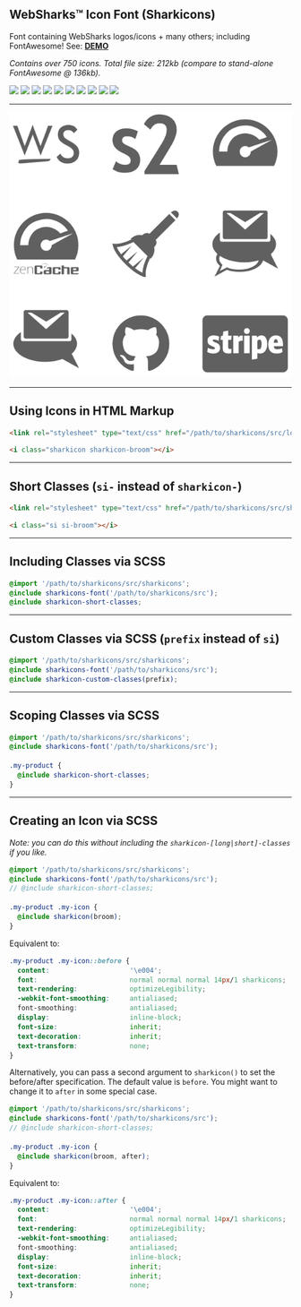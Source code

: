 ## WebSharks™ Icon Font (Sharkicons)

Font containing WebSharks logos/icons + many others; including FontAwesome! See: [**DEMO**](http://websharks.github.io/sharkicons/demo.html)

_Contains over 750 icons. Total file size: 212kb (compare to stand-alone FontAwesome @ 136kb)._

[![](https://img.shields.io/github/license/websharks/sharkicons.svg)](https://github.com/websharks/sharkicons/blob/HEAD/LICENSE.txt)
[![](https://img.shields.io/badge/made-w%2F_100%25_pure_awesome_sauce-AB815F.svg?label=made)](http://websharks-inc.com/)
[![](https://img.shields.io/badge/by-WebSharks_Inc.-656598.svg?label=by)](http://www.websharks-inc.com/team/)
[![](https://img.shields.io/github/release/websharks/sharkicons.svg?label=latest)](https://github.com/websharks/sharkicons/releases)
[![](https://img.shields.io/packagist/v/websharks/sharkicons.svg?label=packagist)](https://packagist.org/packages/websharks/sharkicons)
[![](https://img.shields.io/github/issues/websharks/sharkicons.svg?label=issues)](https://github.com/websharks/sharkicons/issues)
[![](https://img.shields.io/github/forks/websharks/sharkicons.svg?label=forks)](https://github.com/websharks/sharkicons/network)
[![](https://img.shields.io/github/stars/websharks/sharkicons.svg?label=stars)](https://github.com/websharks/sharkicons/stargazers)
[![](https://img.shields.io/github/downloads/websharks/sharkicons/latest/total.svg?label=downloads)](https://github.com/websharks/sharkicons/releases)
[![](https://img.shields.io/packagist/dt/websharks/sharkicons.svg?label=packagist)](https://packagist.org/packages/websharks/sharkicons)

---

![](assets/screenshot.png)

---

## Using Icons in HTML Markup

```html
<link rel="stylesheet" type="text/css" href="/path/to/sharkicons/src/long-classes.min.css" />
```

```html
<i class="sharkicon sharkicon-broom"></i>
```

---

## Short Classes (`si-` instead of `sharkicon-`)

```html
<link rel="stylesheet" type="text/css" href="/path/to/sharkicons/src/short-classes.min.css" />
```

```html
<i class="si si-broom"></i>
```

---

## Including Classes via SCSS

```scss
@import '/path/to/sharkicons/src/sharkicons';
@include sharkicons-font('/path/to/sharkicons/src');
@include sharkicon-short-classes;
```

---

## Custom Classes via SCSS (`prefix` instead of `si`)

```scss
@import '/path/to/sharkicons/src/sharkicons';
@include sharkicons-font('/path/to/sharkicons/src');
@include sharkicon-custom-classes(prefix);
```

---

## Scoping Classes via SCSS

```scss
@import '/path/to/sharkicons/src/sharkicons';
@include sharkicons-font('/path/to/sharkicons/src');

.my-product {
  @include sharkicon-short-classes;
}
```

---

## Creating an Icon via SCSS

_Note: you can do this without including the `sharkicon-[long|short]-classes` if you like._

```scss
@import '/path/to/sharkicons/src/sharkicons';
@include sharkicons-font('/path/to/sharkicons/src');
// @include sharkicon-short-classes;

.my-product .my-icon {
  @include sharkicon(broom);
}
```

Equivalent to:

```css
.my-product .my-icon::before {
  content:                    '\e004';
  font:                       normal normal normal 14px/1 sharkicons;
  text-rendering:             optimizeLegibility;
  -webkit-font-smoothing:     antialiased;
  font-smoothing:             antialiased;
  display:                    inline-block;
  font-size:                  inherit;
  text-decoration:            inherit;
  text-transform:             none;
}
```

Alternatively, you can pass a second argument to `sharkicon()` to set the before/after specification. The default value is `before`. You might want to change it to `after` in some special case.

```scss
@import '/path/to/sharkicons/src/sharkicons';
@include sharkicons-font('/path/to/sharkicons/src');
// @include sharkicon-short-classes;

.my-product .my-icon {
  @include sharkicon(broom, after);
}
```

Equivalent to:

```css
.my-product .my-icon::after {
  content:                    '\e004';
  font:                       normal normal normal 14px/1 sharkicons;
  text-rendering:             optimizeLegibility;
  -webkit-font-smoothing:     antialiased;
  font-smoothing:             antialiased;
  display:                    inline-block;
  font-size:                  inherit;
  text-decoration:            inherit;
  text-transform:             none;
}
```
